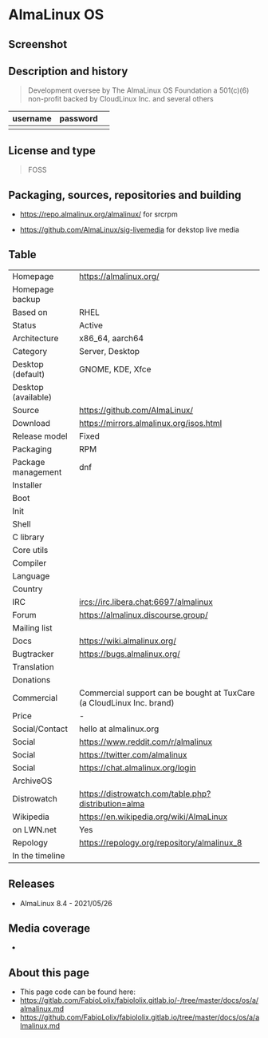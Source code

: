 # AlmaLinux OS

## Screenshot


## Description and history

>

> Development oversee by The AlmaLinux OS Foundation a 501(c)(6) non-profit backed by CloudLinux Inc. and several others

| username | password |  |
|----------|----------|--|
|  |  |  |


## License and type

> FOSS


## Packaging, sources, repositories and building

>

* <https://repo.almalinux.org/almalinux/> for srcrpm

* <https://github.com/AlmaLinux/sig-livemedia> for dekstop live media


## Table

|                       |  |
|-----------------------|--|
| Homepage              | <https://almalinux.org/> |
| Homepage backup       |  |
| Based on              | RHEL |
| Status                | Active |
| Architecture          | x86_64, aarch64 |
| Category              | Server, Desktop |
| Desktop (default)     | GNOME, KDE, Xfce |
| Desktop (available)   |  |
| Source                | <https://github.com/AlmaLinux/> |
| Download              | <https://mirrors.almalinux.org/isos.html> |
| Release model         | Fixed |
| Packaging             | RPM |
| Package management    | dnf |
| Installer             |  |
| Boot                  |  |
| Init                  |  |
| Shell                 |  |
| C library             |  |
| Core utils            |  |
| Compiler              |  |
| Language              |  |
| Country               |  |
| IRC                   | <ircs://irc.libera.chat:6697/almalinux> |
| Forum                 | <https://almalinux.discourse.group/> |
| Mailing list          |  |
| Docs                  | <https://wiki.almalinux.org/> |
| Bugtracker            | <https://bugs.almalinux.org/> |
| Translation           |  |
| Donations             |  |
| Commercial            | Commercial support can be bought at TuxCare (a CloudLinux Inc. brand) |
| Price                 | - |
| Social/Contact        | hello at almalinux.org |
| Social                | <https://www.reddit.com/r/almalinux> |
| Social                | <https://twitter.com/almalinux> |
| Social                | <https://chat.almalinux.org/login> |
| ArchiveOS             |  |
| Distrowatch           | <https://distrowatch.com/table.php?distribution=alma> |
| Wikipedia             | <https://en.wikipedia.org/wiki/AlmaLinux> |
| on LWN.net            | Yes |
| Repology              | <https://repology.org/repository/almalinux_8> |
| In the timeline       |  |


## Releases

* AlmaLinux 8.4 - 2021/05/26


## Media coverage

* 


## About this page

* This page code can be found here:
* <https://gitlab.com/FabioLolix/fabiololix.gitlab.io/-/tree/master/docs/os/a/almalinux.md>
* <https://github.com/FabioLolix/fabiololix.gitlab.io/tree/master/docs/os/a/almalinux.md>

